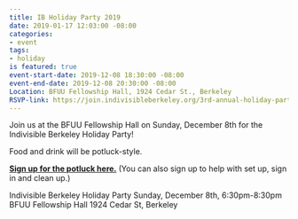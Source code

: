 ```yaml
---
title: IB Holiday Party 2019
date: 2019-01-17 12:03:00 -08:00
categories:
- event
tags:
- holiday
is featured: true
event-start-date: 2019-12-08 18:30:00 -08:00
event-end-date: 2019-12-08 20:30:00 -08:00
Location: BFUU Fellowship Hall, 1924 Cedar St., Berkeley
RSVP-link: https://join.indivisibleberkeley.org/3rd-annual-holiday-party
---
```


Join us at the BFUU Fellowship Hall on Sunday, December 8th for the Indivisible Berkeley Holiday Party!

Food and drink will be potluck-style. 

**[Sign up for the potluck here.](https://www.signupgenius.com/go/70a084ca9a82aa1fe3-third)** 
 (You can also sign up to help with set up, sign in and clean up.)

Indivisible Berkeley Holiday Party
Sunday, December 8th, 6:30pm-8:30pm
BFUU Fellowship Hall
1924 Cedar St, Berkeley